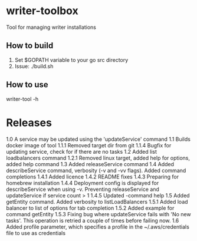 # writer-toolbox
Tool for managing writer installations

## How to build
1. Set $GOPATH variable to your go src directory
2. Issue: ./build.sh

## How to use

writer-tool -h

# Releases

  1.0      A service may be updated using the 'updateService' command
  1.1      Builds docker image of tool
  1.1.1    Removed target dir from git
  1.1.4    Bugfix for updating service, check for if there are no tasks
  1.2      Added list loadbalancers command
  1.2.1    Removed linux target, added help for options, added help command
  1.3      Added releaseService command
  1.4      Added describeService command, verbosity (-v and -vv flags). Added command completions
  1.4.1    Added licence
  1.4.2    README fixes
  1.4.3    Preparing for homebrew installation
  1.4.4    Deployment config is displayed for describeService when using -v. Preventing releaseService and updateService if service count > 1
  1.4.5    Updated -command help
  1.5      Added getEntity command. Added verbosity to listLoadBalancers
  1.5.1    Added load balancer to list of options for tab completion
  1.5.2    Added example for command getEntity
  1.5.3    Fixing bug where updateService fails with 'No new tasks'. This operation is retried a couple of times before failing now.
  1.6      Added profile parameter, which specifies a profile in the ~/.aws/credentials file to use as credentials
